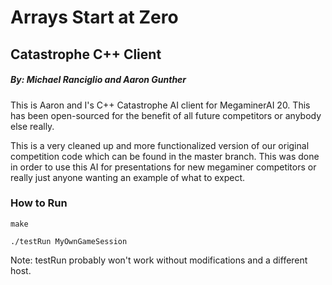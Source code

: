 # Arrays Start at Zero
## Catastrophe C++ Client
##### By: Michael Ranciglio and Aaron Gunther

This is Aaron and I's C++ Catastrophe AI client for MegaminerAI 20. This has
been open-sourced for the benefit of all future competitors or anybody else
really.

This is a very cleaned up and more functionalized version of our original competition code which can be found in the master branch.
This was done in order to use this AI for presentations for new megaminer competitors or really just anyone wanting an example of what to expect.

### How to Run

`make`

`./testRun MyOwnGameSession`

Note: testRun probably won't work without modifications and a different host.
